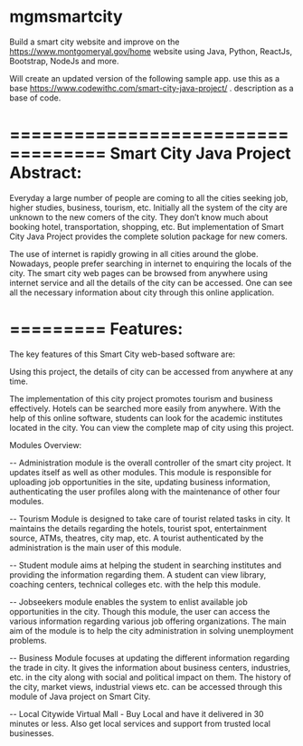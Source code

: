# mgmsmartcity


Build a smart city website and improve on the https://www.montgomeryal.gov/home website using Java, Python, ReactJs, Bootstrap, NodeJs and more.


Will create an updated version of the following sample app.
use this as a base https://www.codewithc.com/smart-city-java-project/ . description as a base of code.

===================================
Smart City Java Project Abstract:
==================================
Everyday a large number of people are coming to all the cities seeking job, higher studies, business, tourism, etc. Initially all the system of the city are unknown to the new comers of the city. They don’t know much about booking hotel, transportation, shopping, etc. But implementation of Smart City Java Project provides the complete solution package for new comers.

The use of internet is rapidly growing in all cities around the globe. Nowadays, people prefer searching in internet to enquiring the locals of the city. The smart city web pages can be browsed from anywhere using internet service and all the details of the city can be accessed. One can see all the necessary information about city through this online application.

=========
Features:
=========


The key features of this Smart City web-based software are:

Using this project, the details of city can be accessed from anywhere at any time.

The implementation of this city project promotes tourism and business effectively.  Hotels can be searched more easily from anywhere. With the help of this online software, students can look for the academic institutes located in the city. You can view the complete map of city using this project.

Modules Overview:

-- Administration module is the overall controller of the smart city project. It updates itself as well as other modules. This module is responsible for uploading job opportunities in the site, updating business information, authenticating the user profiles along with the maintenance of other four modules.

-- Tourism Module is designed to take care of tourist related tasks in city. It maintains the details regarding the hotels, tourist spot, entertainment source, ATMs, theatres, city map, etc. A tourist authenticated by the administration is the main user of this module.

-- Student module aims at helping the student in searching institutes and providing the information regarding them. A student can view library, coaching centers, technical colleges etc. with the help this module.

-- Jobseekers module enables the system to enlist available job opportunities in the city. Though this module, the user can access the various information regarding various job offering organizations. The main aim of the module is to help the city administration in solving unemployment problems.

-- Business Module focuses at updating the different information regarding the trade in city. It gives the information about business centers, industries, etc. in the city along with social and political impact on them. The history of the city, market views, industrial views etc. can be accessed through this module of Java project on Smart City.

-- Local Citywide Virtual Mall -   Buy Local and have it delivered in 30 minutes or less.  Also get local services and support from trusted local businesses.
